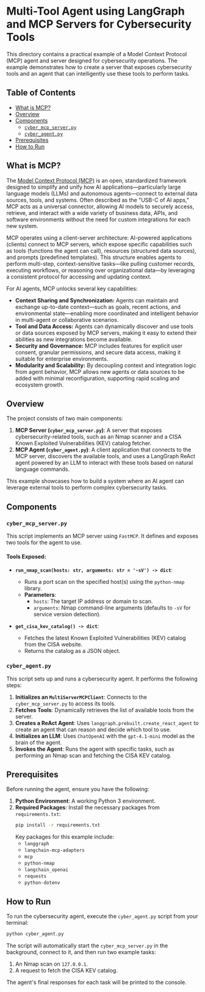 # Multi-Tool Agent using LangGraph and MCP Servers for Cybersecurity Tools

This directory contains a practical example of a Model Context Protocol (MCP) agent and server designed for cybersecurity operations. The example demonstrates how to create a server that exposes cybersecurity tools and an agent that can intelligently use these tools to perform tasks.

## Table of Contents

- [What is MCP?](#what-is-mcp)
- [Overview](#overview)
- [Components](#components)
  - [`cyber_mcp_server.py`](#cyber_mcp_serverpy)
  - [`cyber_agent.py`](#cyber_agentpy)
- [Prerequisites](#prerequisites)
- [How to Run](#how-to-run)

## What is MCP?

The [Model Context Protocol (MCP)](https://modelcontextprotocol.io/introduction) is an open, standardized framework designed to simplify and unify how AI applications—particularly large language models (LLMs) and autonomous agents—connect to external data sources, tools, and systems. Often described as the "USB-C of AI apps," MCP acts as a universal connector, allowing AI models to securely access, retrieve, and interact with a wide variety of business data, APIs, and software environments without the need for custom integrations for each new system. 

MCP operates using a client-server architecture: AI-powered applications (clients) connect to MCP servers, which expose specific capabilities such as tools (functions the agent can call), resources (structured data sources), and prompts (predefined templates). This structure enables agents to perform multi-step, context-sensitive tasks—like pulling customer records, executing workflows, or reasoning over organizational data—by leveraging a consistent protocol for accessing and updating context. 

For AI agents, MCP unlocks several key capabilities:
- **Context Sharing and Synchronization:** Agents can maintain and exchange up-to-date context—such as goals, recent actions, and environmental state—enabling more coordinated and intelligent behavior in multi-agent or collaborative scenarios.
- **Tool and Data Access:** Agents can dynamically discover and use tools or data sources exposed by MCP servers, making it easy to extend their abilities as new integrations become available.
- **Security and Governance:** MCP includes features for explicit user consent, granular permissions, and secure data access, making it suitable for enterprise environments.
- **Modularity and Scalability:** By decoupling context and integration logic from agent behavior, MCP allows new agents or data sources to be added with minimal reconfiguration, supporting rapid scaling and ecosystem growth.


## Overview

The project consists of two main components:

1.  **MCP Server (`cyber_mcp_server.py`)**: A server that exposes cybersecurity-related tools, such as an Nmap scanner and a CISA Known Exploited Vulnerabilities (KEV) catalog fetcher.
2.  **MCP Agent (`cyber_agent.py`)**: A client application that connects to the MCP server, discovers the available tools, and uses a LangGraph ReAct agent powered by an LLM to interact with these tools based on natural language commands.

This example showcases how to build a system where an AI agent can leverage external tools to perform complex cybersecurity tasks.

## Components

### `cyber_mcp_server.py`

This script implements an MCP server using `FastMCP`. It defines and exposes two tools for the agent to use.

#### Tools Exposed:

-   **`run_nmap_scan(hosts: str, arguments: str = '-sV') -> dict`**: 
    -   Runs a port scan on the specified host(s) using the `python-nmap` library.
    -   **Parameters**:
        -   `hosts`: The target IP address or domain to scan.
        -   `arguments`: Nmap command-line arguments (defaults to `-sV` for service version detection).

-   **`get_cisa_kev_catalog() -> dict`**:
    -   Fetches the latest Known Exploited Vulnerabilities (KEV) catalog from the CISA website.
    -   Returns the catalog as a JSON object.

### `cyber_agent.py`

This script sets up and runs a cybersecurity agent. It performs the following steps:

1.  **Initializes an `MultiServerMCPClient`**: Connects to the `cyber_mcp_server.py` to access its tools.
2.  **Fetches Tools**: Dynamically retrieves the list of available tools from the server.
3.  **Creates a ReAct Agent**: Uses `langgraph.prebuilt.create_react_agent` to create an agent that can reason and decide which tool to use.
4.  **Initializes an LLM**: Uses `ChatOpenAI` with the `gpt-4.1-mini` model as the brain of the agent.
5.  **Invokes the Agent**: Runs the agent with specific tasks, such as performing an Nmap scan and fetching the CISA KEV catalog.

## Prerequisites

Before running the agent, ensure you have the following:

1.  **Python Environment**: A working Python 3 environment.
2.  **Required Packages**: Install the necessary packages from `requirements.txt`:
    ```bash
    pip install -r requirements.txt
    ```
    Key packages for this example include:
    - `langgraph`
    - `langchain-mcp-adapters`
    - `mcp`
    - `python-nmap`
    - `langchain_openai`
    - `requests`
    - `python-dotenv`


## How to Run

To run the cybersecurity agent, execute the `cyber_agent.py` script from your terminal:

```bash
python cyber_agent.py
```

The script will automatically start the `cyber_mcp_server.py` in the background, connect to it, and then run two example tasks:

1.  An Nmap scan on `127.0.0.1`.
2.  A request to fetch the CISA KEV catalog.

The agent's final responses for each task will be printed to the console.
